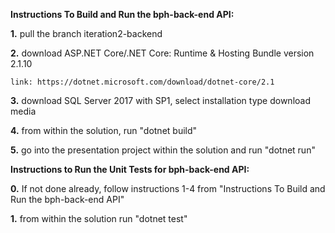 **Instructions To Build and Run the bph-back-end API:** 

**1.** pull the branch iteration2-backend

**2.** download ASP.NET Core/.NET Core: Runtime & Hosting Bundle version 2.1.10

    link: https://dotnet.microsoft.com/download/dotnet-core/2.1
    
**3.** download SQL Server 2017 with SP1, select installation type download media

**4.** from within the solution, run "dotnet build"

**5.** go into the presentation project within the solution and run "dotnet run"


**Instructions to Run the Unit Tests for bph-back-end API:**

**0.** If not done already, follow instructions 1-4 from "Instructions To Build and Run the bph-back-end API"

**1.** from within the solution run "dotnet test"
